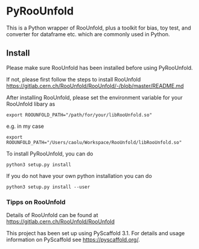 # PyRooUnfold
This is a Python wrapper of RooUnfold, plus a toolkit for bias, toy test, and converter for dataframe etc. which are commonly used in Python. 



## Install

Please make sure RooUnfold has been installed before using PyRooUnfold.

If not, please first follow the steps to install RooUnfold https://gitlab.cern.ch/RooUnfold/RooUnfold/-/blob/master/README.md

After installing RooUnfold, please set the environment variable for your RooUnfold libary as

```
export ROOUNFOLD_PATH="/path/for/your/libRooUnfold.so"
```

e.g. in my case

```
export ROOUNFOLD_PATH="/Users/caolu/Workspace/RooUnfold/libRooUnfold.so"
```

To install PyRooUnfold, you can do

```
python3 setup.py install
```

If you do not have your own python installation you can do

```
python3 setup.py install --user
```


### Tipps on RooUnfold

Details of RooUnfold can be found at
https://gitlab.cern.ch/RooUnfold/RooUnfold


This project has been set up using PyScaffold 3.1. For details and usage
information on PyScaffold see https://pyscaffold.org/.
